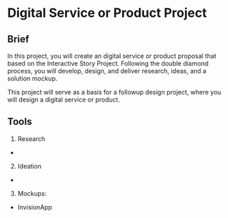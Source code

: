 # Digital Service or Product Project
## Brief
In this project, you will create an digital service or product proposal that based on the Interactive Story Project. Following the double diamond process, you will develop, design, and deliver research, ideas, and a solution mockup.

This project will serve as a basis for a followup design project, where you will design a digital service or product.


## Tools

1. Research
  - 
2. Ideation
  - 
3. Mockups:
  - InvisionApp


